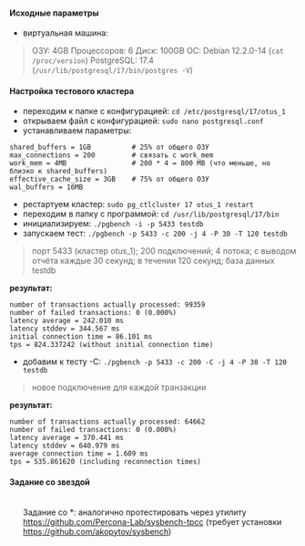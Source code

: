 #### Исходные параметры
- виртуальная машина:
> ОЗУ: 4GB
> Процессоров: 6
> Диск: 100GB
> ОС: Debian 12.2.0-14 (`cat /proc/version`)
> PostgreSQL: 17.4 (`/usr/lib/postgresql/17/bin/postgres -V`)

#### Настройка тестового кластера
- переходим к папке с конфигурацией: `cd /etc/postgresql/17/otus_1`
- открываем файл с конфигурацией: `sudo nano postgresql.conf`
- устанавливаем параметры:
```
shared_buffers = 1GB          # 25% от общего ОЗУ
max_connections = 200         # связать с work_mem
work_mem = 4MB                # 200 * 4 = 800 MB (что меньше, но близко к shared_buffers)
effective_cache_size = 3GB    # 75% от общего ОЗУ
wal_buffers = 16MB
```
- рестартуем кластер: `sudo pg_ctlcluster 17 otus_1 restart`
- переходим в папку с программой: `cd /usr/lib/postgresql/17/bin`
- инициализируем: `./pgbench -i -p 5433 testdb`
- запускаем тест: `./pgbench -p 5433 -c 200 -j 4 -P 30 -T 120 testdb`
> порт 5433 (кластер otus_1); 200 подключений; 4 потока; с выводом отчёта каждые 30 секунд; в течении 120 секунд; база данных testdb

**результат:**
```
number of transactions actually processed: 99359
number of failed transactions: 0 (0.000%)
latency average = 242.010 ms
latency stddev = 344.567 ms
initial connection time = 86.101 ms
tps = 824.337242 (without initial connection time)
```
- добавим к тесту -С: `./pgbench -p 5433 -c 200 -C -j 4 -P 30 -T 120 testdb`
> новое подключение для каждой транзакции

**результат:**
```
number of transactions actually processed: 64662
number of failed transactions: 0 (0.000%)
latency average = 370.441 ms
latency stddev = 640.979 ms
average connection time = 1.609 ms
tps = 535.861620 (including reconnection times)
```

#### Задание со звездой

<div class="text text_p-small text_default learning-markdown js-learning-markdown"><ul>
<p><br>Задание со *: аналогично протестировать через утилиту <a target="_blank" href="https://github.com/Percona-Lab/sysbench-tpcc" title="https://github.com/Percona-Lab/sysbench-tpcc">https://github.com/Percona-Lab/sysbench-tpcc</a> (требует установки<br><a target="_blank" href="https://github.com/akopytov/sysbench" title="https://github.com/akopytov/sysbench">https://github.com/akopytov/sysbench</a>)</p>
</div>
